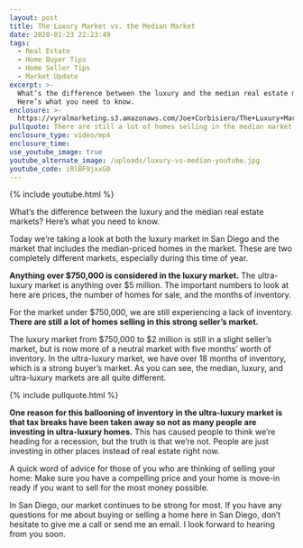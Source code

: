 ```yaml
---
layout: post
title: The Luxury Market vs. the Median Market
date: 2020-01-23 22:23:49
tags:
  - Real Estate
  - Home Buyer Tips
  - Home Seller Tips
  - Market Update
excerpt: >-
  What’s the difference between the luxury and the median real estate markets?
  Here’s what you need to know.
enclosure: >-
  https://vyralmarketing.s3.amazonaws.com/Joe+Corbisiero/The+Luxury+Market+vs.+the+Median+Market+(1).mp4
pullquote: There are still a lot of homes selling in the median market.
enclosure_type: video/mp4
enclosure_time:
use_youtube_image: true
youtube_alternate_image: /uploads/luxury-vs-median-youtube.jpg
youtube_code: iRlBF9jxxG0
---
```


{% include youtube.html %}

What’s the difference between the luxury and the median real estate markets? Here’s what you need to know.

Today we’re taking a look at both the luxury market in San Diego and the market that includes the median-priced homes in the market. These are two completely different markets, especially during this time of year.

**Anything over $750,000 is considered in the luxury market.** The ultra-luxury market is anything over $5 million. The important numbers to look at here are prices, the number of homes for sale, and the months of inventory.&nbsp;

For the market under $750,000, we are still experiencing a lack of inventory. **There are still a lot of homes selling in this strong seller’s market.**

The luxury market from $750,000 to $2 million is still in a slight seller’s market, but is now more of a neutral market with five months’ worth of inventory. In the ultra-luxury market, we have over 18 months of inventory, which is a strong buyer’s market. As you can see, the median, luxury, and ultra-luxury markets are all quite different.&nbsp;

{% include pullquote.html %}

**One reason for this ballooning of inventory in the ultra-luxury market is that tax breaks have been taken away so not as many people are investing in ultra-luxury homes.** This has caused people to think we’re heading for a recession, but the truth is that we’re not. People are just investing in other places instead of real estate right now.

A quick word of advice for those of you who are thinking of selling your home: Make sure you have a compelling price and your home is move-in ready if you want to sell for the most money possible.

In San Diego, our market continues to be strong for most. If you have any questions for me about buying or selling a home here in San Diego, don’t hesitate to give me a call or send me an email. I look forward to hearing from you soon.